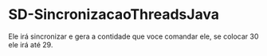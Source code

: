 # SD-SincronizacaoThreadsJava

Ele irá sincronizar e gera a contidade que voce comandar ele, se colocar 30 ele irá até 29.

